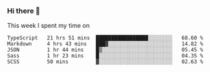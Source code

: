 ### Hi there 👋

<!--
**qiruohan/qiruohan** is a ✨ _special_ ✨ repository because its `README.md` (this file) appears on your GitHub profile.

Here are some ideas to get you started:

- 🔭 I’m currently working on ...
- 🌱 I’m currently learning ...
- 👯 I’m looking to collaborate on ...
- 🤔 I’m looking for help with ...
- 💬 Ask me about ...
- 📫 How to reach me: ...
- 😄 Pronouns: ...
- ⚡ Fun fact: ...
-->

This week I spent my time on 
<!--START_SECTION:waka-->
```text
TypeScript   21 hrs 51 mins  █████████████████░░░░░░░░   68.60 % 
Markdown     4 hrs 43 mins   ███▓░░░░░░░░░░░░░░░░░░░░░   14.82 % 
JSON         1 hr 44 mins    █▒░░░░░░░░░░░░░░░░░░░░░░░   05.45 % 
Sass         1 hr 23 mins    █░░░░░░░░░░░░░░░░░░░░░░░░   04.35 % 
SCSS         50 mins         ▓░░░░░░░░░░░░░░░░░░░░░░░░   02.63 % 
```
<!--END_SECTION:waka-->
